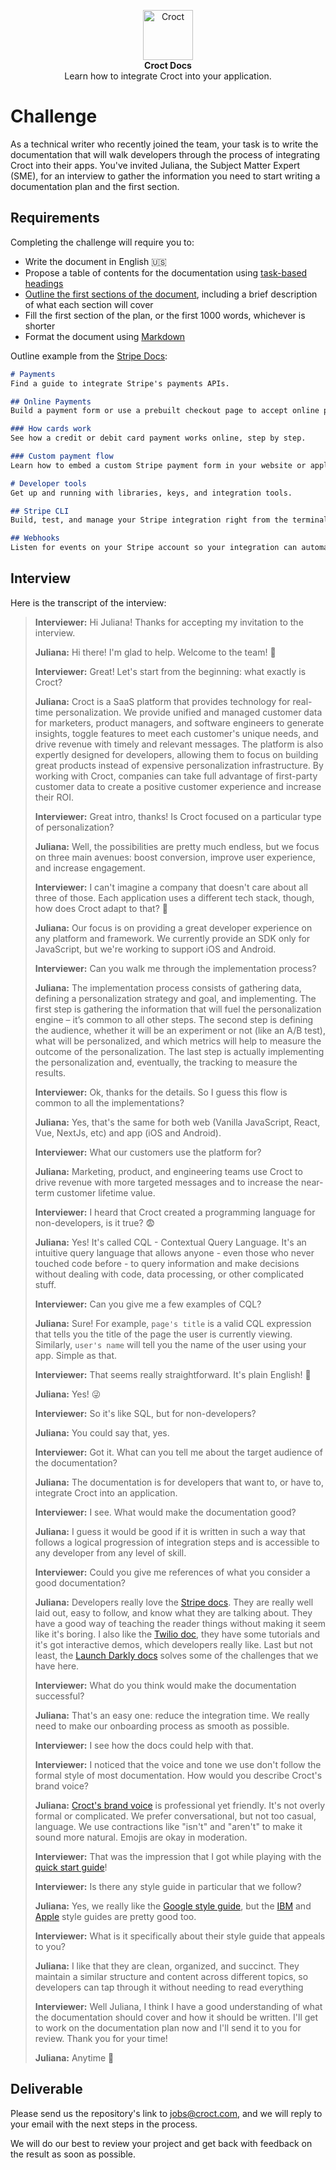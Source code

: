<p align="center">
    <a href="https://croct.com">
      <img src="https://cdn.croct.io/brand/logo/repo-icon-green.svg" alt="Croct" height="80"/>
    </a>
    <br />
    <strong>Croct Docs</strong>
    <br />
    Learn how to integrate Croct into your application.
</p>

# Challenge

As a technical writer who recently joined the team, your task is to write the documentation that will walk developers
through the process of integrating Croct into their apps. You've invited Juliana, the Subject Matter Expert (SME),
for an interview to gather the information you need to start writing a documentation plan and the first section.

## Requirements

Completing the challenge will require you to:

- Write the document in English 🇺🇸
- Propose a table of contents for the documentation using [task-based headings](https://developers.google.com/tech-writing/two/large-docs#prefer_task-based_headings)
- [Outline the first sections of the document](https://developers.google.com/tech-writing/two/large-docs#outline_a_document), including a brief description of what each section will cover
- Fill the first section of the plan, or the first 1000 words, whichever is shorter
- Format the document using [Markdown](https://en.wikipedia.org/wiki/Markdown)

Outline example from the [Stripe Docs](https://stripe.com/docs):

```markdown
# Payments
Find a guide to integrate Stripe's payments APIs.

## Online Payments
Build a payment form or use a prebuilt checkout page to accept online payments.

### How cards work
See how a credit or debit card payment works online, step by step.

### Custom payment flow
Learn how to embed a custom Stripe payment form in your website or application.

# Developer tools
Get up and running with libraries, keys, and integration tools.

## Stripe CLI
Build, test, and manage your Stripe integration right from the terminal.

## Webhooks
Listen for events on your Stripe account so your integration can automatically trigger reactions.
```

## Interview

Here is the transcript of the interview:

> **Interviewer:** Hi Juliana! Thanks for accepting my invitation to the interview.
>
> **Juliana:** Hi there! I'm glad to help. Welcome to the team! 🙂
>
> **Interviewer:** Great! Let's start from the beginning: what exactly is Croct?
>
> **Juliana:** Croct is a SaaS platform that provides technology for real-time personalization. We provide unified and managed customer data for marketers, product managers, and software engineers to generate insights, toggle features to meet each customer's unique needs, and drive revenue with timely and relevant messages. The platform is also expertly designed for developers, allowing them to focus on building great products instead of expensive personalization infrastructure. By working with Croct, companies can take full advantage of first-party customer data to create a positive customer experience and increase their ROI.
>
> **Interviewer:** Great intro, thanks! Is Croct focused on a particular type of personalization?
>
> **Juliana:** Well, the possibilities are pretty much endless, but we focus on three main avenues: boost conversion, improve user experience, and increase engagement.
>
> **Interviewer:** I can't imagine a company that doesn't care about all three of those. Each application uses a different tech stack, though, how does Croct adapt to that? 🤔
>
>
> **Juliana:** Our focus is on providing a great developer experience on any platform and framework. We currently provide an SDK only for JavaScript, but we're working to support iOS and Android.
>
> **Interviewer:** Can you walk me through the implementation process?
>
> **Juliana:** The implementation process consists of gathering data, defining a personalization strategy and goal, and implementing. The first step is gathering the information that will fuel the personalization engine – it’s common to all other steps. The second step is defining the audience, whether it will be an experiment or not (like an A/B test), what will be personalized, and which metrics will help to measure the outcome of the personalization. The last step is actually implementing the personalization and, eventually, the tracking to measure the results.
>
> **Interviewer:** Ok, thanks for the details. So I guess this flow is common to all the implementations?
>
> **Juliana:** Yes, that's the same for both web (Vanilla JavaScript, React, Vue, NextJs, etc) and app (iOS and Android).
>
> **Interviewer:** What our customers use the platform for?
>
> **Juliana:** Marketing, product, and engineering teams use Croct to drive revenue with more targeted messages and to increase the near-term customer lifetime value.
>
> **Interviewer:** I heard that Croct created a programming language for non-developers, is it true? 😨
>
> **Juliana:** Yes! It's called CQL - Contextual Query Language. It's an intuitive query language that allows anyone - even those who never touched code before - to query information and make decisions without dealing with code, data processing, or other complicated stuff.
>
> **Interviewer:** Can you give me a few examples of CQL?
>
> **Juliana:** Sure! For example, `page's title` is a valid CQL expression that tells you the title of the page the user is currently viewing. Similarly, `user's name` will tell you the name of the user using your app. Simple as that.
>
> **Interviewer:** That seems really straightforward. It's plain English! 🤩
>
> **Juliana:** Yes! 😜
>
> **Interviewer:** So it's like SQL, but for non-developers?
>
> **Juliana:** You could say that, yes.
>
> **Interviewer:** Got it. What can you tell me about the target audience of the documentation?
>
> **Juliana:** The documentation is for developers that want to, or have to, integrate Croct into an application.
>
> **Interviewer:** I see. What would make the documentation good?
>
> **Juliana:** I guess it would be good if it is written in such a way that follows a logical progression of integration steps and is accessible to any developer from any level of skill.
>
> **Interviewer:** Could you give me references of what you consider a good documentation?
>
> **Juliana:** Developers really love the [Stripe docs](https://stripe.com/docs). They are really well laid out, easy to follow, and know what they are talking about. They have a good way of teaching the reader things without making it seem like it's boring. I also like the [Twilio doc](https://www.twilio.com/docs), they have some tutorials and it's got interactive demos, which developers really like. Last but not least, the [Launch Darkly docs](https://docs.launchdarkly.com/home/getting-started) solves some of the challenges that we have here.
>
> **Interviewer:** What do you think would make the documentation successful?
>
> **Juliana:** That's an easy one: reduce the integration time. We really need to make our onboarding process as smooth as possible.
>
> **Interviewer:** I see how the docs could help with that.
>
> **Interviewer:** I noticed that the voice and tone we use don't follow the formal style of most documentation. How would you describe Croct's brand voice?
>
> **Juliana:** [Croct's brand voice](https://croct.link/brand-voice) is professional yet friendly. It's not overly formal or complicated. We prefer conversational, but not too casual, language. We use contractions like "isn't" and "aren't" to make it sound more natural. Emojis are okay in moderation.
>
> **Interviewer:** That was the impression that I got while playing with the [quick start guide](https://github.com/croct-tech/plug-js/blob/master/docs/quick-start.md)!
>
> **Interviewer:** Is there any style guide in particular that we follow?
>
> **Juliana:** Yes, we really like the [Google style guide](https://developers.google.com/style), but the [IBM](https://www.carbondesignsystem.com/guidelines/content/writing-style/) and [Apple](https://help.apple.com/applestyleguide/) style guides are pretty good too.
>
> **Interviewer:** What is it specifically about their style guide that appeals to you?
>
> **Juliana:** I like that they are clean, organized, and succinct. They maintain a similar structure and content across different topics, so developers can tap through it without needing to read everything
>
> **Interviewer:** Well Juliana, I think I have a good understanding of what the documentation should cover and how it should be written. I'll get to work on the documentation plan now and I'll send it to you for review. Thank you for your time!
>
> **Juliana:** Anytime 🙂

## Deliverable

Please send us the repository's link to jobs@croct.com, and we will reply to your email with the next steps in the process.

We will do our best to review your project and get back with feedback on the result as soon as possible.
